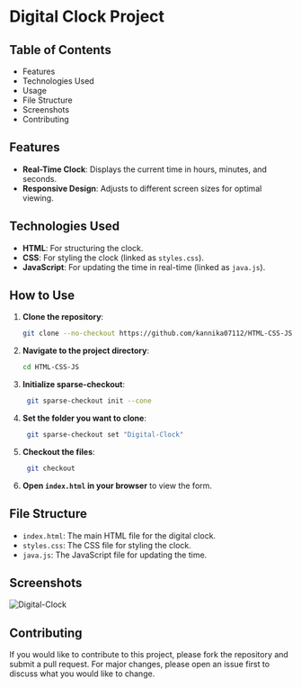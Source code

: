 # Digital Clock Project

## Table of Contents

- Features
- Technologies Used
- Usage
- File Structure
- Screenshots
- Contributing

## Features

- **Real-Time Clock**: Displays the current time in hours, minutes, and seconds.
- **Responsive Design**: Adjusts to different screen sizes for optimal viewing.

## Technologies Used

- **HTML**: For structuring the clock.
- **CSS**: For styling the clock (linked as `styles.css`).
- **JavaScript**: For updating the time in real-time (linked as `java.js`).

## How to Use

1. **Clone the repository**:
    ```bash
    git clone --no-checkout https://github.com/kannika07112/HTML-CSS-JS.git
    ```
2. **Navigate to the project directory**:
    ```bash
    cd HTML-CSS-JS
    ```
3. **Initialize sparse-checkout**:
   ```bash
    git sparse-checkout init --cone
    ```
4. **Set the folder you want to clone**:
   ```bash
    git sparse-checkout set "Digital-Clock"
    ```  
5. **Checkout the files**:
   ```bash
    git checkout
    ```    
6. **Open `index.html` in your browser** to view the form.

## File Structure

- `index.html`: The main HTML file for the digital clock.
- `styles.css`: The CSS file for styling the clock.
- `java.js`: The JavaScript file for updating the time.

## Screenshots

![Digital-Clock](img.png)

## Contributing

If you would like to contribute to this project, please fork the repository and submit a pull request. For major changes, please open an issue first to discuss what you would like to change.


